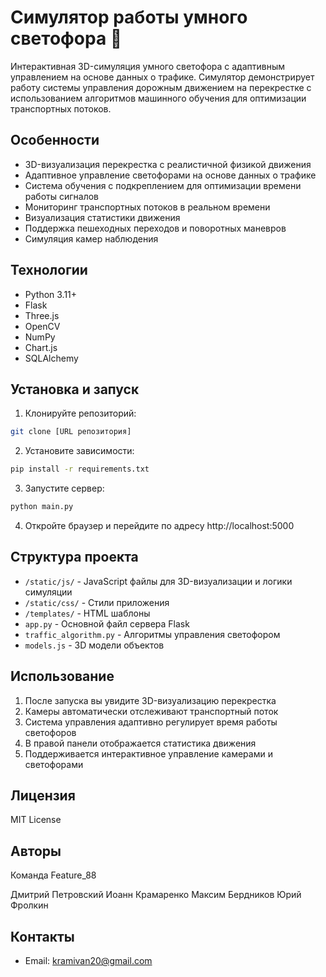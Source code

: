 # Симулятор работы умного светофора 🚦

Интерактивная 3D-симуляция умного светофора с адаптивным управлением на основе данных о трафике. Симулятор демонстрирует работу системы управления дорожным движением на перекрестке с использованием алгоритмов машинного обучения для оптимизации транспортных потоков.

## Особенности 

- 3D-визуализация перекрестка с реалистичной физикой движения
- Адаптивное управление светофорами на основе данных о трафике
- Система обучения с подкреплением для оптимизации времени работы сигналов
- Мониторинг транспортных потоков в реальном времени
- Визуализация статистики движения
- Поддержка пешеходных переходов и поворотных маневров
- Симуляция камер наблюдения

## Технологии

- Python 3.11+
- Flask
- Three.js
- OpenCV
- NumPy
- Chart.js
- SQLAlchemy

## Установка и запуск

1. Клонируйте репозиторий:
```bash
git clone [URL репозитория]
```

2. Установите зависимости:
```bash
pip install -r requirements.txt
```

3. Запустите сервер:
```bash
python main.py
```

4. Откройте браузер и перейдите по адресу http://localhost:5000

## Структура проекта

- `/static/js/` - JavaScript файлы для 3D-визуализации и логики симуляции
- `/static/css/` - Стили приложения
- `/templates/` - HTML шаблоны
- `app.py` - Основной файл сервера Flask
- `traffic_algorithm.py` - Алгоритмы управления светофором
- `models.js` - 3D модели объектов

## Использование

1. После запуска вы увидите 3D-визуализацию перекрестка
2. Камеры автоматически отслеживают транспортный поток
3. Система управления адаптивно регулирует время работы светофоров
4. В правой панели отображается статистика движения
5. Поддерживается интерактивное управление камерами и светофорами

## Лицензия

MIT License

## Авторы
Команда Feature_88

Дмитрий Петровский
Иоанн Крамаренко
Максим Бердников
Юрий Фролкин

## Контакты
- Email: kramivan20@gmail.com
